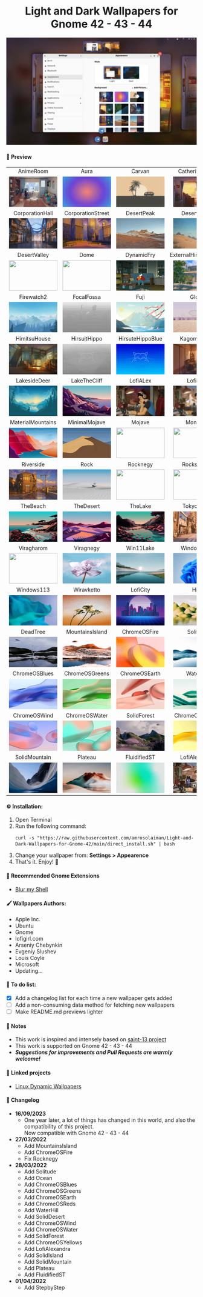 <h1 align="center">Light and Dark Wallpapers for Gnome 42 - 43 - 44</h1>
<img src=Previews/Settings.png >

#### :art: Preview

|  |  |  |  |  |
| :--: | :--: | :--: | :--: | :--: |
| AnimeRoom | Aura | Carvan | CatherineRoom | Coast |
| <img src=Previews/AnimeRoom.gif width=128 height=80> | <img src=Previews/Aura.gif width=128 height=80> | <img src=Previews/Carvan.gif width=128 height=80> | <img src=Previews/CatherineRoom.gif width=128 height=80> | <img src=Previews/Coast.gif width=128 height=80> |
| CorporationHall | CorporationStreet | DesertPeak | DesertSands | DesertTree |
| <img src=Previews/CorporationHall.gif width=128 height=80> | <img src=Previews/CorporationStreet.gif width=128 height=80> | <img src=Previews/DesertPeak.gif width=128 height=80> | <img src=Previews/DesertSands.gif width=128 height=80> | <img src=Previews/DesertTree.gif width=128 height=80> |
| DesertValley | Dome | DynamicFry | ExternalHimitsuHouse | Firewatch |
| <img src=Previews/DesertValley.gif width=128 height=80> | <img src=Previews/Dome.gif width=128 height=80> | <img src=Previews/DynamicFry.gif width=128 height=80> | <img src=Previews/ExternalHimitsuHouse.gif width=128 height=80> | <img src=Previews/Firewatch.gif width=128 height=80> |
| Firewatch2 | FocalFossa | Fuji | Globe | GroovyGorilla |
| <img src=Previews/Firewatch2.gif width=128 height=80> | <img src=Previews/FocalFossa.gif width=128 height=80> | <img src=Previews/Fuji.gif width=128 height=80> | <img src=Previews/Globe.gif width=128 height=80> | <img src=Previews/GroovyGorilla.gif width=128 height=80> |
| HimitsuHouse | HirsuitHippo | HirsuteHippoBlue | KagomeRoom | Lakeside |
| <img src=Previews/HimitsuHouse.gif width=128 height=80> | <img src=Previews/HirsuitHippo.gif width=128 height=80> | <img src=Previews/HirsuteHippoBlue.gif width=128 height=80> | <img src=Previews/KagomeRoom.gif width=128 height=80> | <img src=Previews/Lakeside.gif width=128 height=80> |
| LakesideDeer | LakeTheCliff | LofiALex | LofiDino | LofiGirl |
| <img src=Previews/LakesideDeer.gif width=128 height=80> | <img src=Previews/LakeTheCliff.gif width=128 height=80> | <img src=Previews/LofiALex.gif width=128 height=80> | <img src=Previews/LofiDino.gif width=128 height=80> | <img src=Previews/LofiGirl.gif width=128 height=80> |
| MaterialMountains | MinimalMojave | Mojave | Monterey | PlasticBeach |
| <img src=Previews/MaterialMountains.gif width=128 height=80> | <img src=Previews/MinimalMojave.gif width=128 height=80> | <img src=Previews/Mojave.gif width=128 height=80> | <img src=Previews/Monterey.gif width=128 height=80> | <img src=Previews/PlasticBeach.gif width=128 height=80> |
| Riverside | Rock | Rocknegy | Rockscketto | StevenUniverse |
| <img src=Previews/Riverside.gif width=128 height=80> | <img src=Previews/Rock.gif width=128 height=80> | <img src=Previews/Rocknegy.gif width=128 height=80> | <img src=Previews/Rockscketto.gif width=128 height=80> | <img src=Previews/StevenUniverse.gif width=128 height=80> |
| TheBeach | TheDesert | TheLake | TokyoStreet | Viragegy |
| <img src=Previews/TheBeach.gif width=128 height=80> | <img src=Previews/TheDesert.gif width=128 height=80> | <img src=Previews/TheLake.gif width=128 height=80> | <img src=Previews/TokyoStreet.gif width=128 height=80> | <img src=Previews/Viragegy.gif width=128 height=80> |
| Viragharom | Viragnegy | Win11Lake | Windows111 | Windows112 |
| <img src=Previews/Viragharom.gif width=128 height=80> | <img src=Previews/Viragnegy.gif width=128 height=80> | <img src=Previews/Win11Lake.gif width=128 height=80> | <img src=Previews/Windows111.gif width=128 height=80> | <img src=Previews/Windows112.gif width=128 height=80> |
| Windows113 | Wiravketto | LofiCity | Hills | ChromeOSEarth |
| <img src=Previews/Windows113.gif width=128 height=80> | <img src=Previews/Wiravketto.gif width=128 height=80> | <img src=Previews/LofiCity.gif width=128 height=80> | <img src=Previews/Hills.gif width=128 height=80> | <img src=Previews/ChromeOSEarth.gif width=128 height=80> |
| DeadTree | MountainsIsland | ChromeOSFire | Solitude | Ocean |
| <img src=Previews/DeadTree.gif width=128 height=80> | <img src=Previews/MountainsIsland.gif width=128 height=80> | <img src=Previews/ChromeOSFire.gif width=128 height=80> | <img src=Previews/Solitude.gif width=128 height=80> | <img src=Previews/Ocean.gif width=128 height=80> |
| ChromeOSBlues | ChromeOSGreens | ChromeOSEarth | WaterHill | SolidDesert |
| <img src=Previews/ChromeOSBlues.gif width=128 height=80> | <img src=Previews/ChromeOSGreens.gif width=128 height=80> | <img src=Previews/ChromeOSEarth.gif width=128 height=80> | <img src=Previews/WaterHill.gif width=128 height=80> | <img src=Previews/SolidDesert.gif width=128 height=80> |
| ChromeOSWind | ChromeOSWater | SolidForest | ChromeOSYellows | SolidIsland |
| <img src=Previews/ChromeOSWind.gif width=128 height=80> | <img src=Previews/ChromeOSWater.gif width=128 height=80> | <img src=Previews/SolidForest.gif width=128 height=80> | <img src=Previews/ChromeOSYellows.gif width=128 height=80> | <img src=Previews/SolidIsland.gif width=128 height=80> |
| SolidMountain | Plateau | FluidifiedST | LofiAlexandra | StepbyStep |
| <img src=Previews/SolidMountain.gif width=128 height=80> | <img src=Previews/Plateau.gif width=128 height=80> | <img src=Previews/FluidifiedST.gif width=128 height=80> | <img src=Previews/LofiAlexandra.gif width=128 height=80> | <img src=Previews/StepbyStep.gif width=128 height=80> |

#### :gear: Installation:

1. Open Terminal
2. Run the following command:
	```
	curl -s "https://raw.githubusercontent.com/amrosolaiman/Light-and-Dark-Wallpapers-for-Gnome-42/main/direct_install.sh" | bash
	```
3. Change your wallpaper from: **Settings > Appearence**
4. That's it. Enjoy! :tada:
#### :rocket: Recommended Gnome Extensions
- [Blur my Shell](https://github.com/aunetx/blur-my-shell)

#### :paintbrush: Wallpapers Authors:
- Apple Inc.
- Ubuntu
- Gnome
- lofigirl.com
- Arseniy Chebynkin
- Evgeniy Slushev
- Louis Coyle
- Microsoft
- Updating...

#### :pencil: To do list:
- [x] Add a changelog list for each time a new wallpaper gets added
- [ ] Add a non-consuming data method for fetching new wallpapers
- [ ] Make README.md previews lighter

#### :memo: Notes
- This work is inspired and intensely based on [saint-13 project](https://github.com/saint-13/Linux_Dynamic_Wallpapers)
- This work is supported on Gnome 42 - 43 - 44
- ***Suggestions for improvements and Pull Requests are warmly welcome!***

#### :link: Linked projects
- [Linux Dynamic Wallpapers](https://github.com/saint-13/Linux_Dynamic_Wallpapers)


#### :calendar: Changelog
 - **16/09/2023**
   	- One year later, a lot of things has changed in this world, and also the compatibility of this project.
   	  <br>Now compatible with Gnome 42 - 43 - 44
 - **27/03/2022**
  	- Add MountainsIsland
  	- Add ChromeOSFire
  	- Fix Rocknegy
 - **28/03/2022**
	- Add Solitude
	- Add Ocean
	- Add ChromeOSBlues
	- Add ChromeOSGreens
	- Add ChromeOSEarth
	- Add ChromeOSReds
	- Add WaterHill
	- Add SolidDesert
	- Add ChromeOSWind
	- Add ChromeOSWater
	- Add SolidForest
	- Add ChromeOSYellows
	- Add LofiAlexandra
	- Add SolidIsland
	- Add SolidMountain
	- Add Plateau
	- Add FluidifiedST
 - **01/04/2022**
	- Add StepbyStep
